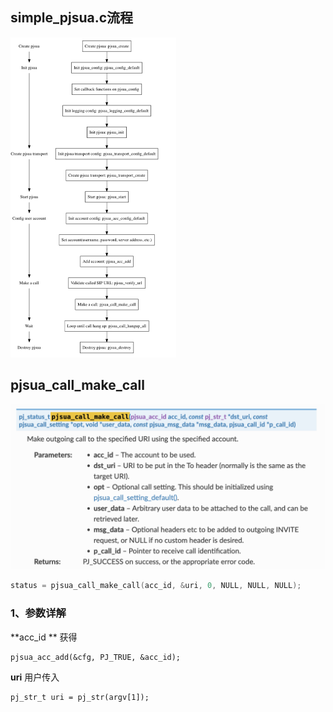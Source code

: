 ## simple_pjsua.c流程

<img src="../img/make_call流程.png" alt="img" style="zoom:50%;" />

## pjsua_call_make_call

<img src="../img/pjsua_call_make_call.png" alt="img" style="zoom:50%;" />

```c
status = pjsua_call_make_call(acc_id, &uri, 0, NULL, NULL, NULL);
```

### 1、参数详解

**acc_id ** 获得

```
pjsua_acc_add(&cfg, PJ_TRUE, &acc_id);
```

**uri** 用户传入

```
pj_str_t uri = pj_str(argv[1]);
```

